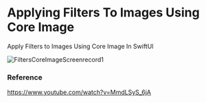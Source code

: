 # Applying Filters To Images Using Core Image

Apply Filters to Images Using Core Image In SwiftUI

![FiltersCoreImageScreenrecord1](https://user-images.githubusercontent.com/3436468/103538295-e9f14780-4ed0-11eb-8c8d-f81aae44b2f7.gif)

### Reference

https://www.youtube.com/watch?v=MmdLSyS_6jA
